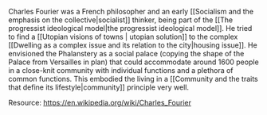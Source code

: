 ---
---

Charles Fourier was a French philosopher and an early [[Socialism and the emphasis on the collective|socialist]] thinker, being part of the [[The progressist ideological model|the progressist ideological model]]. He tried to find a [[Utopian visions of towns | utopian solution]] to the complex [[Dwelling as a complex issue and its relation to the city|housing issue]]. He envisioned the Phalanstery as a social palace (copying the shape of the Palace from Versailles in plan) that could accommodate around 1600 people in a close-knit community with individual functions and a plethora of common functions. This embodied the living in a [[Community and the traits that define its lifestyle|community]] principle very well.

Resource: https://en.wikipedia.org/wiki/Charles_Fourier